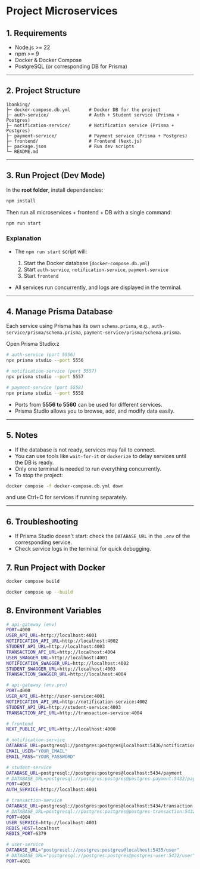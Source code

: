 # Project Microservices

## 1. Requirements

- Node.js >= 22
- npm >= 9
- Docker & Docker Compose
- PostgreSQL (or corresponding DB for Prisma)

---

## 2. Project Structure

```
ibanking/
├─ docker-compose.db.yml       # Docker DB for the project
├─ auth-service/               # Auth + Student service (Prisma + Postgres)
├─ notification-service/       # Notification service (Prisma + Postgres)
├─ payment-service/            # Payment service (Prisma + Postgres)
├─ frontend/                   # Frontend (Next.js)
├─ package.json                # Run dev scripts
└─ README.md
```

---

## 3. Run Project (Dev Mode)

In the **root folder**, install dependencies:

```bash
npm install
```

Then run all microservices + frontend + DB with a single command:

```bash
npm run start
```

### Explanation

- The `npm run start` script will:

  1. Start the Docker database (`docker-compose.db.yml`)
  2. Start `auth-service`, `notification-service`, `payment-service`
  3. Start `frontend`

- All services run concurrently, and logs are displayed in the terminal.

---

## 4. Manage Prisma Database

Each service using Prisma has its own `schema.prisma`, e.g., `auth-service/prisma/schema.prisma`, `payment-service/prisma/schema.prisma`.

Open Prisma Studio:z

```bash
# auth-service (port 5556)
npx prisma studio --port 5556

# notification-service (port 5557)
npx prisma studio --port 5557

# payment-service (port 5558)
npx prisma studio --port 5558
```

- Ports from **5556 to 5560** can be used for different services.
- Prisma Studio allows you to browse, add, and modify data easily.

---

## 5. Notes

- If the database is not ready, services may fail to connect.
- You can use tools like `wait-for-it` or `dockerize` to delay services until the DB is ready.
- Only one terminal is needed to run everything concurrently.
- To stop the project:

```bash
docker compose -f docker-compose.db.yml down
```

and use Ctrl+C for services if running separately.

---

## 6. Troubleshooting

- If Prisma Studio doesn't start: check the `DATABASE_URL` in the `.env` of the corresponding service.
- Check service logs in the terminal for quick debugging.

## 7. Run Project with Docker

```bash
docker compose build

docker compose up --build
```

## 8. Environment Variables

```bash
# api-gateway (env)
PORT=4000
USER_API_URL=http://localhost:4001
NOTIFICATION_API_URL=http://localhost:4002
STUDENT_API_URL=http://localhost:4003
TRANSACTION_API_URL=http://localhost:4004
USER_SWAGGER_URL=http://localhost:4001
NOTIFICATION_SWAGGER_URL=http://localhost:4002
STUDENT_SWAGGER_URL=http://localhost:4003
TRANSACTION_SWAGGER_URL=http://localhost:4004

# api-gateway (env.pro)
PORT=4000
USER_API_URL=http://user-service:4001
NOTIFICATION_API_URL=http://notification-service:4002
STUDENT_API_URL=http://student-service:4003
TRANSACTION_API_URL=http://transaction-service:4004

# frontend
NEXT_PUBLIC_API_URL=http://localhost:4000

# notification-service
DATABASE_URL=postgresql://postgres:postgres@localhost:5436/notification
EMAIL_USER="YOUR_EMAIL"
EMAIL_PASS="YOUR_PASSWORD"

# student-service
DATABASE_URL=postgresql://postgres:postgres@localhost:5434/payment
# DATABASE_URL=postgresql://postgres:postgres@postgres-payment:5432/payment
PORT=4003
AUTH_SERVICE=http://localhost:4001

# transaction-service
DATABASE_URL=postgresql://postgres:postgres@localhost:5434/transaction
# DATABASE_URL=postgresql://postgres:postgres@postgres-transaction:5432/transaction
PORT=4004
USER_SERVICE=http://localhost:4001
REDIS_HOST=localhost
REDIS_PORT=6379

# user-service
DATABASE_URL="postgresql://postgres:postgres@localhost:5435/user"
# DATABASE_URL="postgresql://postgres:postgres@postgres-user:5432/user"
PORT=4001
```
